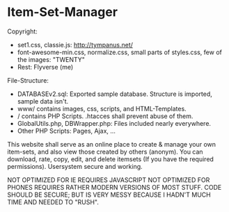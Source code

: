 # Item-Set-Manager

Copyright:
- set1.css, classie.js: http://tympanus.net/
- font-awesome-min.css, normalize.css, small parts of styles.css, few of the images: "TWENTY"
- Rest: Flyverse (me)

File-Structure:
- DATABASEv2.sql: Exported sample database. Structure is imported, sample data isn't.
- www/ contains images, css, scripts, and HTML-Templates.
- / contains PHP Scripts. .htacces shall prevent abuse of them.
- GlobalUtils.php, DBWrapper.php: Files included nearly everywhere.
- Other PHP Scripts: Pages, Ajax, ...


This website shall serve as an online place to create & manage your own item-sets, and also view those created by others (anonym). You can download, rate, copy, edit, and delete itemsets (If you have the required permissions). Usersystem secure and working.

NOT OPTIMIZED FOR IE
REQUIRES JAVASCRIPT
NOT OPTIMIZED FOR PHONES
REQUIRES RATHER MODERN VERSIONS OF MOST STUFF.
CODE SHOULD BE SECURE; BUT IS VERY MESSY BECAUSE I HADN'T MUCH TIME AND NEEDED TO "RUSH".

